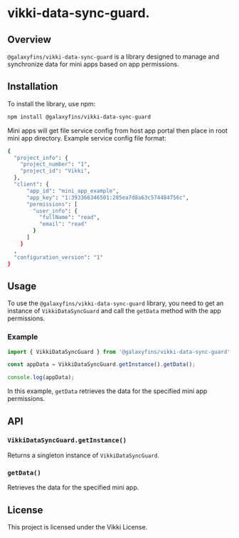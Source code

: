 # vikki-data-sync-guard.
## Overview

`@galaxyfins/vikki-data-sync-guard` is a library designed to manage and synchronize data for mini apps based on app permissions.

## Installation

To install the library, use npm:

```bash
npm install @galaxyfins/vikki-data-sync-guard
```

Mini apps will get file service config from host app portal then place in root mini app directory.
Example service config file format:
```bash
{
  "project_info": {
    "project_number": "1",
    "project_id": "Vikki",
  },
  "client": {
      "app_id": "mini_app_example",
      "app_key": "1:393366346501:285ea7d8a63c574484756c",
      "permissions": [
        "user_info": {
          "fullName": "read",
          "email": "read"
        }
      ]
    }
  ,
  "configuration_version": "1"
}
```

## Usage

To use the `@galaxyfins/vikki-data-sync-guard` library, you need to get an instance of `VikkiDataSyncGuard` and call the `getData` method with the app permissions.

### Example

```javascript
import { VikkiDataSyncGuard } from '@galaxyfins/vikki-data-sync-guard';

const appData = VikkiDataSyncGuard.getInstance().getData();

console.log(appData);
```

In this example, `getData` retrieves the data for the specified mini app permissions.

## API

### `VikkiDataSyncGuard.getInstance()`

Returns a singleton instance of `VikkiDataSyncGuard`.

### `getData()`

Retrieves the data for the specified mini app.

## License

This project is licensed under the Vikki License.

